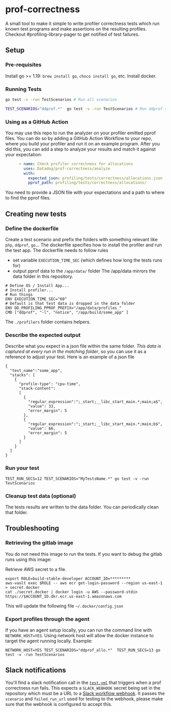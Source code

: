 # prof-correctness

A small tool to make it simple to write profiler correctness tests which run known test programs and make assertions on the resulting profiles.
Checkout #profiling-library-pager to get notified of test failures.

## Setup

### Pre-requisites

Install go >= 1.19: `brew install go`, `choco install go`, etc.
Install docker.

### Running Tests

```sh
go test -v -run TestScenarios # Run all scenarios

TEST_SCENARIOS="ddprof.*"  go test -v -run TestScenarios # Run ddprof scenarios
```

### Using as a GitHub Action

You may use this repo to run the analyzer on your profiler emitted pprof files.
You can do so by adding a GitHub Action Workflow to your repo, where you build
your profiler and run it on an example program. After you did this, you can add
a step to analyze your results and match it against your expectation:

```yaml
      - name: Check profiler correctness for allocations
        uses: Datadog/prof-correctness/analyze
        with:
          expected_json: profiling/tests/correctness/allocations.json
          pprof_path: profiling/tests/correctness/allocations/
```

You need to provide a JSON file with your expectations and a path to where to
find the pprof files.

## Creating new tests 

### Define the dockerfile 

Create a test scenario and prefix the folders with something relevant like `php`, `ddprof`, `go`...
The dockerfile specifies how to install the profiler and run the test app.
The dockerfile needs to follow rules
- set variable `EXECUTION_TIME_SEC` (which defines how long the tests runs for)
- output pprof data to the `/app/data/` folder
  The /app/data mirrors the data folder in this repository.
```
# Define OS / Install App...
# Install profiler...
# Run things
ENV EXECUTION_TIME_SEC="60"
# Default is that test data is dropped in the data folder
ENV DD_PROFILING_PPROF_PREFIX="/app/data/profiles_"
CMD ["ddprof", "-l", "notice", "/app/build/some_app" ]
```

The `./profilers` folder contains helpers.

### Describe the expected output

Describe what you expect in a json file within the same folder. *This data is captured at every run in the matching folder*, so you can use it as a reference to adjust your test. Here is an example of a json file

```
{
  "test_name":"some_app",
  "stacks": [
    {
      "profile-type": "cpu-time",
      "stack-content":
      [
        {
          "regular_expression":";_start;__libc_start_main.*;main;a$",
          "value": 33,
          "error_margin": 5
        },
        {
          "regular_expression":";_start;__libc_start_main.*;main;b$",
          "value": 66,
          "error_margin": 5
        }
      ]
    }
  ]
}
```

### Run your test

```
TEST_RUN_SECS=12 TEST_SCENARIOS="MyTestsName.*" go test -v -run TestScenarios
```

### Cleanup test data (optional)

The tests results are written to the data folder. You can periodically clean that folder.

## Troubleshooting 

### Retrieving the gitlab image

You do not need this image to run the tests. If you want to debug the gitlab runs using this image:

Retrieve AWS secret to a file.

```
export ROLE=build-stable-developer ACCOUNT_ID=*********
aws-vault exec $ROLE -- aws ecr get-login-password --region us-east-1 > secret.docker
cat ./secret.docker | docker login -u AWS --password-stdin https://$ACCOUNT_ID.dkr.ecr.us-east-1.amazonaws.com
```

This will update the following file `~/.docker/config.json`

### Export profiles through the agent

If you have an agent setup locally, you can run the command line with `NETWORK_HOST=YES`. Using network host will allow the docker instance to target the agent running locally. Example:

```
NETWORK_HOST=YES TEST_SCENARIOS="ddprof_allo.*"  TEST_RUN_SECS=13 go test -v -run TestScenarios
```

## Slack notifications

You'll find a slack notification call in the
[`test.yml`](.github/workflows/test.yml) that triggers when a prof correctness
run fails. This expects a `SLACK_WEBHOOK` secret being set in the repository
which must be a URL to a [Slack workflow
webhook](https://slack.com/help/articles/360041352714-Create-more-advanced-workflows-using-webhooks).
It passes the `scenario` and `failed_run_url` used for testing to the webhook,
please make sure that the webhook is configured to accept this.

